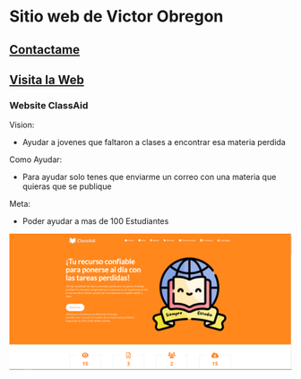 # Sitio web de Victor Obregon
## [Contactame](mailto:dasvicgeta@gmail.com)
## [Visita la Web](https://dasvicgeta.github.io/)
### Website ClassAid

Vision:
- Ayudar a jovenes que faltaron a clases a encontrar esa materia perdida

Como Ayudar:
- Para ayudar solo tenes que enviarme un correo con una materia que quieras que se publique

Meta:
- Poder ayudar a mas de 100 Estudiantes

![preview img](preview.png)